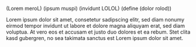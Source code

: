 (Lorem meroL)
(ipsum muspi)
(invidunt LOLOL)
(define (dolor rolod))
<!-- (define (red (x) color(red, x))) -->

Lorem ipsum dolor sit amet, consetetur sadipscing elitr, sed diam nonumy eirmod
tempor invidunt ut labore et dolore magna aliquyam erat, sed diam voluptua. At
vero eos et accusam et justo duo dolores et ea rebum. Stet clita kasd gubergren,
no sea takimata sanctus est Lorem ipsum dolor sit amet.

